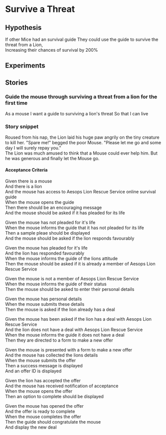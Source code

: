 
# Survive a Threat
## Hypothesis
If other Mice had an survival guide
They could use the guide to survive the threat from a Lion,   
Increasing their chances of survival by 200%  

## Experiments

## Stories
### Guide the mouse through surviving a threat from a lion for the first time
As a mouse
I want a guide to surviving a lion's threat
So that I can live

### Story snippet
Roused from his nap, the Lion laid his huge paw angrily on the tiny creature to kill her. "Spare me!" begged the poor Mouse. "Please let me go and some day I will surely repay you."   
The Lion was much amused to think that a Mouse could ever help him. But he was generous and finally let the Mouse go.

#### Acceptance Criteria
Given there is a mouse   
And there is a lion   
And the mouse has access to Aesops Lion Rescue Service online survival guide   
When the mouse opens the guide   
Then there should be an encouraging message  
And the mouse should be asked if it has pleaded for its life   

Given the mouse has not pleaded for it's life   
When the mouse informs the guide that it has not pleaded for its life   
Then a sample pleae should be displayed   
And the mouse should be asked if the lion responds favourably   

Given the mouse has pleaded for it's life   
And the lion has responded favourably   
When the mouse informs the guide of the lions attitude   
Then the mouse should be asked if it is already a member of Aesops Lion Rescue Service   

Given the mouse is not a member of Aesops Lion Rescue Service   
When the mouse informs the guide of their status   
Then the mouse should be asked to enter their personal details   

Given the mouse has personal details   
When the mouse submits these details    
Then the mouse is asked if the lion already has a deal   

Given the mouse has been asked if the lion has a deal with Aesops Lion Rescue Service   
And the lion does not have a deal with Aesops Lion Rescue Service   
When the mouse informs the guide it does not have a deal   
Then they are directed to a form to make a new offer   

Given the mouse is presented with a form to make a new offer   
And the mouse has collected the lions details   
When the mouse submits the offer   
Then a success message is displayed   
And an offer ID is displayed   
 
Given the lion has accepted the offer   
And the mouse has received notification of acceptance   
When the mouse opens the offer   
Then an option to complete should be displayed   

Given the mouse has opened the offer    
And the offer is ready to complete   
When the mouse completes the offer   
Then the guide should congratulate the mouse   
And display the new deal   